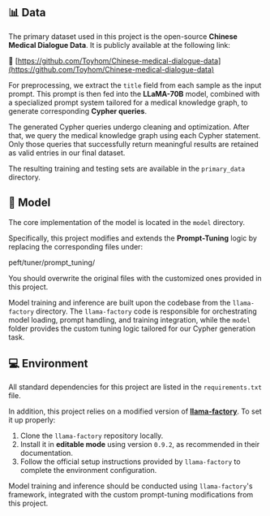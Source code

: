 ## 📊 Data

The primary dataset used in this project is the open-source **Chinese Medical Dialogue Data**. It is publicly available at the following link:

🔗 [https://github.com/Toyhom/Chinese-medical-dialogue-data](https://github.com/Toyhom/Chinese-medical-dialogue-data)

For preprocessing, we extract the `title` field from each sample as the input prompt. This prompt is then fed into the **LLaMA-70B** model, combined with a specialized prompt system tailored for a medical knowledge graph, to generate corresponding **Cypher queries**.

The generated Cypher queries undergo cleaning and optimization. After that, we query the medical knowledge graph using each Cypher statement. Only those queries that successfully return meaningful results are retained as valid entries in our final dataset.

The resulting training and testing sets are available in the `primary_data` directory.


## 🧠 Model

The core implementation of the model is located in the `model` directory.

Specifically, this project modifies and extends the **Prompt-Tuning** logic by replacing the corresponding files under:

peft/tuner/prompt_tuning/

You should overwrite the original files with the customized ones provided in this project.

Model training and inference are built upon the codebase from the `llama-factory` directory. The `llama-factory` code is responsible for orchestrating model loading, prompt handling, and training integration, while the `model` folder provides the custom tuning logic tailored for our Cypher generation task.


## 💻 Environment

All standard dependencies for this project are listed in the `requirements.txt` file.

In addition, this project relies on a modified version of **[llama-factory](https://github.com/hiyouga/llama-factory)**. To set it up properly:

1. Clone the `llama-factory` repository locally.
2. Install it in **editable mode** using version `0.9.2`, as recommended in their documentation.
3. Follow the official setup instructions provided by `llama-factory` to complete the environment configuration.

Model training and inference should be conducted using `llama-factory`'s framework, integrated with the custom prompt-tuning modifications from this project.
